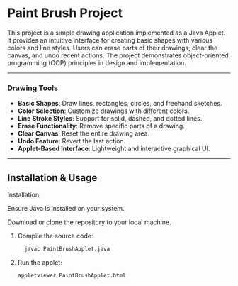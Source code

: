 
# **Paint Brush Project**

This project is a simple drawing application implemented as a Java Applet. It provides an intuitive interface for creating basic shapes with various colors and line styles. Users can erase parts of their drawings, clear the canvas, and undo recent actions. The project demonstrates object-oriented programming (OOP) principles in design and implementation.

---

### **Drawing Tools**
- **Basic Shapes**: Draw lines, rectangles, circles, and freehand sketches.
- **Color Selection**: Customize drawings with different colors.
- **Line Stroke Styles**: Support for solid, dashed, and dotted lines.
- **Erase Functionality**: Remove specific parts of a drawing.
- **Clear Canvas**: Reset the entire drawing area.
- **Undo Feature**: Revert the last action.
- **Applet-Based Interface**: Lightweight and interactive graphical UI.

---

## **Installation & Usage**

Installation

Ensure Java is installed on your system.

Download or clone the repository to your local machine.

1. Compile the source code:
   ```bash
     javac PaintBrushApplet.java
   ```

2. Run the applet:
   ```bash
   appletviewer PaintBrushApplet.html
   ```



